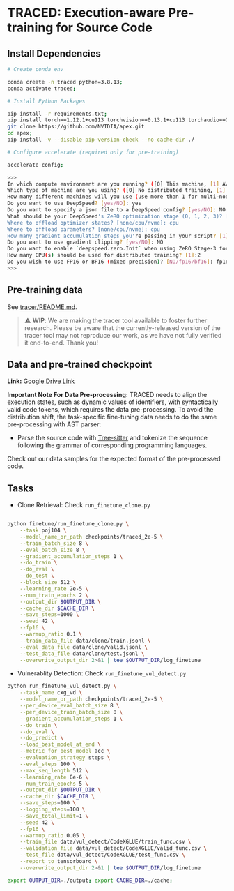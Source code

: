 # TRACED: Execution-aware Pre-training for Source Code

## Install Dependencies

```sh
# Create conda env

conda create -n traced python=3.8.13;
conda activate traced;

# Install Python Packages

pip install -r requirements.txt;
pip install torch==1.12.1+cu113 torchvision==0.13.1+cu113 torchaudio==0.12.1 --extra-index-url https://download.pytorch.org/whl/cu113
git clone https://github.com/NVIDIA/apex.git
cd apex;
pip install -v --disable-pip-version-check --no-cache-dir ./

# Configure accelerate (required only for pre-training)

accelerate config;

>>>
In which compute environment are you running? ([0] This machine, [1] AWS (Amazon SageMaker)): 0
Which type of machine are you using? ([0] No distributed training, [1] multi-CPU, [2] multi-GPU, [3] TPU [4] MPS): 2
How many different machines will you use (use more than 1 for multi-node training)? [1]: 1
Do you want to use DeepSpeed? [yes/NO]: yes
Do you want to specify a json file to a DeepSpeed config? [yes/NO]: NO
What should be your DeepSpeed's ZeRO optimization stage (0, 1, 2, 3)? [2]: 2
Where to offload optimizer states? [none/cpu/nvme]: cpu
Where to offload parameters? [none/cpu/nvme]: cpu
How many gradient accumulation steps you're passing in your script? [1]: 64
Do you want to use gradient clipping? [yes/NO]: NO
Do you want to enable `deepspeed.zero.Init` when using ZeRO Stage-3 for constructing massive models? [yes/NO]: NO
How many GPU(s) should be used for distributed training? [1]:2
Do you wish to use FP16 or BF16 (mixed precision)? [NO/fp16/bf16]: fp16
>>>

```

## Pre-training data

See [tracer/README.md](./tracer/README.md).

> :warning: **WIP**: We are making the tracer tool available to foster further research.
> Please be aware that the currently-released version of the tracer tool may not reproduce our work, as we have not fully verified it end-to-end. Thank you!

## Data and pre-trained checkpoint

__Link:__ [Google Drive Link](https://drive.google.com/file/d/13hZj84I5a5R7ODvWJnW4mux9xS3kY9SU/view?usp=sharing)

__Important Note For Data Pre-processing:__ TRACED needs to align the execution states, such as dynamic values of identifiers, with syntactically valid code tokens, which requires the data pre-processing. To avoid the distribution shift, the task-specific fine-tuning data needs to do the same pre-processing with AST parser:
- Parse the source code with [Tree-sitter](https://github.com/tree-sitter/py-tree-sitter) and tokenize the sequence following the grammar of corresponding programming languages. 

Check out our data samples for the expected format of the pre-processed code.

## Tasks

- Clone Retrieval: Check `run_finetune_clone.py`

```sh

python finetune/run_finetune_clone.py \
    --task poj104 \
    --model_name_or_path checkpoints/traced_2e-5 \
    --train_batch_size 8 \
    --eval_batch_size 8 \
    --gradient_accumulation_steps 1 \
    --do_train \
    --do_eval \
    --do_test \
    --block_size 512 \
    --learning_rate 2e-5 \
    --num_train_epochs 2 \
    --output_dir $OUTPUT_DIR \
    --cache_dir $CACHE_DIR \
    --save_steps=1000 \
    --seed 42 \
    --fp16 \
    --warmup_ratio 0.1 \
    --train_data_file data/clone/train.jsonl \
    --eval_data_file data/clone/valid.jsonl \
    --test_data_file data/clone/test.jsonl \
    --overwrite_output_dir 2>&1 | tee $OUTPUT_DIR/log_finetune
```

- Vulnerablity Detection: Check `run_finetune_vul_detect.py`

```sh
python run_finetune_vul_detect.py \
	--task_name cxg_vd \
	--model_name_or_path checkpoints/traced_2e-5 \
	--per_device_eval_batch_size 8 \
	--per_device_train_batch_size 8 \
	--gradient_accumulation_steps 1 \
	--do_train \
	--do_eval \
	--do_predict \
	--load_best_model_at_end \
	--metric_for_best_model acc \
	--evaluation_strategy steps \
	--eval_steps 100 \
	--max_seq_length 512 \
	--learning_rate 8e-6 \
	--num_train_epochs 5 \
	--output_dir $OUTPUT_DIR \
	--cache_dir $CACHE_DIR \
	--save_steps=100 \
	--logging_steps=100 \
	--save_total_limit=1 \
	--seed 42 \
	--fp16 \
	--warmup_ratio 0.05 \
	--train_file data/vul_detect/CodeXGLUE/train_func.csv \
	--validation_file data/vul_detect/CodeXGLUE/valid_func.csv \
	--test_file data/vul_detect/CodeXGLUE/test_func.csv \
	--report_to tensorboard \
	--overwrite_output_dir 2>&1 | tee $OUTPUT_DIR/log_finetune

```

```bash
export OUTPUT_DIR=./output; export CACHE_DIR=./cache; 
```